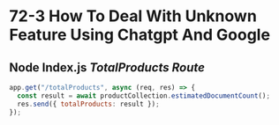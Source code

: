 # 72-3 How To Deal With Unknown Feature Using Chatgpt And Google

## Node Index.js _TotalProducts Route_

```js
app.get("/totalProducts", async (req, res) => {
  const result = await productCollection.estimatedDocumentCount();
  res.send({ totalProducts: result });
});
```
